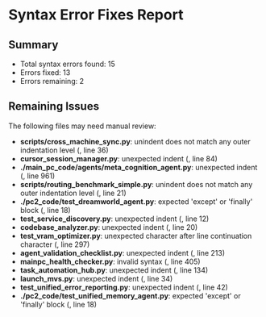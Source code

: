 # Syntax Error Fixes Report

## Summary
- Total syntax errors found: 15
- Errors fixed: 13
- Errors remaining: 2

## Remaining Issues
The following files may need manual review:
- **scripts/cross_machine_sync.py**: unindent does not match any outer indentation level (<unknown>, line 36)
- **cursor_session_manager.py**: unexpected indent (<unknown>, line 84)
- **./main_pc_code/agents/meta_cognition_agent.py**: unexpected indent (<unknown>, line 961)
- **scripts/routing_benchmark_simple.py**: unindent does not match any outer indentation level (<unknown>, line 21)
- **./pc2_code/test_dreamworld_agent.py**: expected 'except' or 'finally' block (<unknown>, line 18)
- **test_service_discovery.py**: unexpected indent (<unknown>, line 12)
- **codebase_analyzer.py**: unexpected indent (<unknown>, line 20)
- **test_vram_optimizer.py**: unexpected character after line continuation character (<unknown>, line 297)
- **agent_validation_checklist.py**: unexpected indent (<unknown>, line 213)
- **mainpc_health_checker.py**: invalid syntax (<unknown>, line 405)
- **task_automation_hub.py**: unexpected indent (<unknown>, line 134)
- **launch_mvs.py**: unexpected indent (<unknown>, line 34)
- **test_unified_error_reporting.py**: unexpected indent (<unknown>, line 42)
- **./pc2_code/test_unified_memory_agent.py**: expected 'except' or 'finally' block (<unknown>, line 18)
